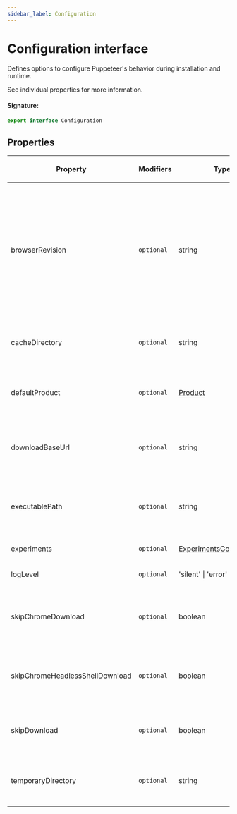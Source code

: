 ```yaml
---
sidebar_label: Configuration
---
```


# Configuration interface

Defines options to configure Puppeteer's behavior during installation and runtime.

See individual properties for more information.

#### Signature:

```typescript
export interface Configuration
```

## Properties

<table><thead><tr><th>

Property

</th><th>

Modifiers

</th><th>

Type

</th><th>

Description

</th><th>

Default

</th></tr></thead>
<tbody><tr><td>

browserRevision

</td><td>

`optional`

</td><td>

string

</td><td>

Specifies a certain version of the browser you'd like Puppeteer to use.

Can be overridden by `PUPPETEER_BROWSER_REVISION`.

See [puppeteer.launch](./puppeteer.puppeteernode.launch.md) on how executable path is inferred.

Use a specific browser version (e.g., 119.0.6045.105). If you use an alias such `stable` or `canary` it will only work during the installation of Puppeteer and it will fail when launching the browser.

</td><td>

The pinned browser version supported by the current Puppeteer version.

</td></tr>
<tr><td>

cacheDirectory

</td><td>

`optional`

</td><td>

string

</td><td>

Defines the directory to be used by Puppeteer for caching.

Can be overridden by `PUPPETEER_CACHE_DIR`.

</td><td>

`path.join(os.homedir(), '.cache', 'puppeteer')`

</td></tr>
<tr><td>

defaultProduct

</td><td>

`optional`

</td><td>

[Product](./puppeteer.product.md)

</td><td>

Specifies which browser you'd like Puppeteer to use.

Can be overridden by `PUPPETEER_PRODUCT`.

</td><td>

`chrome`

</td></tr>
<tr><td>

downloadBaseUrl

</td><td>

`optional`

</td><td>

string

</td><td>

Specifies the URL prefix that is used to download the browser.

Can be overridden by `PUPPETEER_DOWNLOAD_BASE_URL`.

</td><td>

Either https://storage.googleapis.com/chrome-for-testing-public or https://archive.mozilla.org/pub/firefox/nightly/latest-mozilla-central, depending on the product.

</td></tr>
<tr><td>

executablePath

</td><td>

`optional`

</td><td>

string

</td><td>

Specifies an executable path to be used in [puppeteer.launch](./puppeteer.puppeteernode.launch.md).

Can be overridden by `PUPPETEER_EXECUTABLE_PATH`.

</td><td>

**Auto-computed.**

</td></tr>
<tr><td>

experiments

</td><td>

`optional`

</td><td>

[ExperimentsConfiguration](./puppeteer.experimentsconfiguration.md)

</td><td>

Defines experimental options for Puppeteer.

</td><td>

</td></tr>
<tr><td>

logLevel

</td><td>

`optional`

</td><td>

'silent' \| 'error' \| 'warn'

</td><td>

Tells Puppeteer to log at the given level.

</td><td>

`warn`

</td></tr>
<tr><td>

skipChromeDownload

</td><td>

`optional`

</td><td>

boolean

</td><td>

Tells Puppeteer to not Chrome download during installation.

Can be overridden by `PUPPETEER_SKIP_CHROME_DOWNLOAD`.

</td><td>

</td></tr>
<tr><td>

skipChromeHeadlessShellDownload

</td><td>

`optional`

</td><td>

boolean

</td><td>

Tells Puppeteer to not chrome-headless-shell download during installation.

Can be overridden by `PUPPETEER_SKIP_CHROME_HEADLESS_SHELL_DOWNLOAD`.

</td><td>

</td></tr>
<tr><td>

skipDownload

</td><td>

`optional`

</td><td>

boolean

</td><td>

Tells Puppeteer to not download during installation.

Can be overridden by `PUPPETEER_SKIP_DOWNLOAD`.

</td><td>

</td></tr>
<tr><td>

temporaryDirectory

</td><td>

`optional`

</td><td>

string

</td><td>

Defines the directory to be used by Puppeteer for creating temporary files.

Can be overridden by `PUPPETEER_TMP_DIR`.

</td><td>

`os.tmpdir()`

</td></tr>
</tbody></table>
